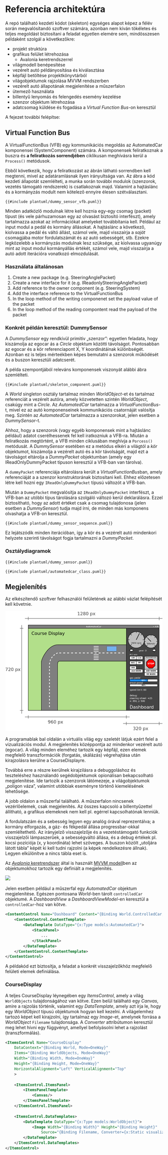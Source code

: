 # Referencia architektúra

A repó található kezdeti kódot (skeleton) egységes alapot képez a félév során megvalósítandó szoftver számára, azonban nem kíván tökéletes és teljes megoldást biztosítani a feladat egyetlen elemére sem, mindösszesen példaként szolgál a következőkre:

- projekt struktúra
- grafikus felület létrehozása
    - Avalonia keretrendszerrel
- világmodell benépesítése
- vezérelt autó példányosítása és kiválasztása
- képfájl betöltése projektkönyvtárból
- világobjektumok rajzolása MVVM rendszerben
- vezérelt autó állapotának megjelenítése a műszerfalon
- ütemező használata
- billentyű lenyomás és felengedés esemény kezelése
- szenzor objektum létrehozása
- adatcsomag küldése és fogadása a *Virtual Function Bus*-on keresztül

A fejezet további felépítse:

<!-- toc -->

## Virtual Function Bus

A VirtualFunctionBus (VFB) egy kommunikációs megoldás az AutomatedCar komponensei (SystemComponent) számára. A komponensek feliratkoznak a buszra és **a feliratkozás sorrendjében** ciklikusan meghívásra kerül a `Process()` metódusok.

Ebből következik, hogy a feliratkozást az ábrán látható sorrendben kell megtenni, mivel az adatáramlásnak ilyen irányultsága van. Az ábra a kód kezdeti állapotát szemlélteti, a munka során további modulok (szenzorok, vezetés támogató rendszerek) is csatlakoznak majd. Valamint a hajtáslánc és a kormányzás modult nem kötelező ennyire élesen szétválasztani.

<!-- ![vfb](images/vfb.png) -->

```plantuml
{{#include plantuml/dummy_sensor_vfb.puml}}
```

Minden adatközlő modulnak létre kell hoznia egy-egy csomag (packet) típust (és vele párhuzamosan egy az olvasást biztosító interfészt), amely tartalmazza azokat az információkat amelyeket továbbítania kell. Például az input modul a pedál és kormány állásokat. A hajtáslánc a következő, kiolvassa a pedál és váltó állást, számol vele, majd visszaírja a _saját_ csomagjába motor fordulatszámát és az autó sebességét, stb. Ezekre legközelebb a kormányzás modulnak lesz szüksége, az kiolvassa ugyanúgy mint az input modul kormányállás értékét, számol vele, majd visszaírja a autó adott iterációra vonatkozó elmozdulását.


### Használata általánosan

1. Create a new package (e.g. SteeringAnglePacket)
2. Create a new interface for it (e.g. IReadonlySteeringAnglePacket)
3. Add reference to the owner component (e.g. SteeringSystem)
4. Add the interface reference to the VirtualFunctionBus
5. In the loop method of the writing componenet set the payload value of the packet
6. In the loop method of the reading compontent read the payload of the packet


### Konkrét példán keresztül: DummySensor

A *DummySensor* egy rendkívül primitív „szenzor”: egyetlen feladata, hogy kiszámolja az egocar ás a *Circle* objektum közötti távolságot. Pontosabban az egocar és a kör referenciapont X, Y koordinátáinak különbségét. Azonban ez is teljes mérteékben képes bemutatni a szenzorok működését és a buszon keresztüli adatcserét.

A példa szempontjából releváns komponensek viszonyát alábbi ábra szemlélteti.

```plantuml
{{#include plantuml/skeleton_component.puml}}
```

A *World* singleton osztály tartalmaz minden *WorldObject*-et és tartalmaz referenciát a vezérelt autóra, amely közvetetten szintén *WorldObject*, csakúgy mint a *Circle*. Az *AutomatedCar* tartalmazza a *VirtualFunctionBus*-t, mivel ez az autó komponenseinek kommunikációs csatornáját valósítja meg. Szintén az *AutomatedCar* tartalmazza a szenzorokat, jelen esetben a *DummySensor*-t.

Ahhoz, hogy a szenzorok (vagy egyéb komponensek mint a hajtáslánc például) adatot cserélhessenek fel kell iratkozniuk a VFB-ra. Miután a feliratkozás megtörtént, a VFB minden ciklusában meghívja a `Porcess()` metódusát. A *DummySensor* esetében ez a metódus elkéri a világtól a *kör* objektumot, kiszámolja a vezérelt autó és a kör távolságát, majd ezt a távolságot eltárolja a *DummyPacket* objektumban (amely egy IReadOnlyDummyPacket típuson keresztül a VFB-ban van tárolva).

<!-- A szenzor része az *AutomatedCar*-nak, közvetlenül hozzáférhet a világhoz (*World*) mivel az singleton. Lekéri a világobjektumok közül a kört (*Circle*), majd kiszámolja a koordináták különbségét a `process()` metódusban és az eredményt eltárolja az `dummyPacket` változóban. -->

A `dummyPacket` referenciája eltárolásra került a *VirtualFunctionBus*ban, amely referenciáját a a szenzor konstruktorának biztosítani kell. Ehhez előzetesen létre kell hozni egy `IReadOnlyDummyPacket` típusú változót a VFB-ban.

Miután a `DummyPacket` megvalósítja az `IReadOnlyDummyPacket` interfészt, a VFB-ban az utóbbi típus tárolására szolgáló változó kerül deklarálásra. Ezzel biztosítható, hogy az adott értéket csak a csomag tulajdonosa (jelen esetben a *DummySensor*) tudja majd írni, de minden más komponens olvashatja a VFB-on keresztül.

```plantuml
{{#include plantuml/dummy_sensor_sequence.puml}}
```

Ez lejátszódik minden iterációban, így a kör és a vezérelt autó mindenkori helyzete szerinti távolságot fogja tartalmazni a *DummyPacket*.


<!-- Az alábbi ábra a *DummySensor* szenpontjából fontos osztályok kapcsolatát mutatja. -->

### Osztálydiagramok

```plantuml
{{#include plantuml/dummy_sensor.puml}}
```

```plantuml
{{#include plantuml/automatedcar_class.puml}}
```


## Megjelenítés

Az elkészítendő szoftver felhasználói felületének az alábbi vázlat felépítését kell követnie.

![gui plan](images/gui_plan.png)

A programablak bal oldalán a virtuális világ egy szeletét látjuk ezért felel a vizualizációs modul. A megjelenítés középpontja az mindenkor vezérelt autó (egocar). A világ minden eleméhez tartozik egy képfájl, ezen elemek megfelelő transzformációk (forgatás, skálázás) végrehajtása után kirajzolásra kerülne a CourseDisplayre.

Továbbá erre a részre kerülnek kirajzilásra a debuggoláshoz és teszteléshez használandó segédobjektumok opionálisan bekapcsolható megjelenítése. Ide tartozik a szenzorok látómezeje, a világobjektumok „poligon váza”, valamint utóbbiak eseményre történő kiemelésének lehetősége.


A jobb oldalon a műszerfal található. A műszerfalon nincsenek vezérlőelemek, csak megjelenítés. Az összes kapcsoló a billentyűzettel állítható, a grafikus elemeknek nem kell pl. egérrel kapcsolhatónak lenniük.

A fordulatszám és a sebesség legyen egy analóg órával reprezentálva; a kormány elforgazás, a gáz- és fékpedál állása progressbar-okkal szemléltethető. Az irányjelző visszajelzője és a vezetéstámogató funkciók visszajelzői lámpaszerűek, a sebességváltó állása, és a debug értékek pl. kocsi pozíciója (x, y koordináta) lehet szöveges.
A buszon közölt „utoljára látott tábla” képét ki kell tudni rajzolni (a képek rendelkezésre állnak). Legyen elkülönítve a nincs tábla eset is.

Az [*Avalonia* keretrendszer](http://avaloniaui.net/) által is használt [MVVM modell](http://avaloniaui.net/docs/quickstart/mvvm)ben az objektumokhoz tartozik egy definiált a megjelenítés.

![](http://avaloniaui.net/docs/quickstart/images/mvvm.png)

Jelen esetben például a műszerfal egy *AutomatedCar* objektum megjelenítése. Egészen pontosana *World*-ben tárolt `controlledCar` objektumé. A *DashboardView* a *DashboardViewModel*-en keresztül a `controlledCar`-hoz van kötve.

```xml
<ContentControl Name="Dashboard" Content="{Binding World.ControlledCar, Mode=OneWay}" >
    <ContentControl.ContentTemplate>
        <DataTemplate DataType="{x:Type models:AutomatedCar}">
            <StackPanel>
                ...
            </StackPanel>
        </DataTemplate>
    </ContentControl.ContentTemplate>
</ContentControl>
```

A példakód ezt biztosítja, a feladat a konkrét visszajelzőkhöz megfelelő felületi elemek definiálása.

### CourseDisplay

A teljes CourseDisplay léynegében egy *ItemsControl*, amely a világ `WorldObjects` tulajdonságához van kötve. Ezen belül található egy *Canvas*, amire a rajzolás történik, valamint egy *DataTemplate*, amely azt írja le, hogy egy *WorldObject* típusú objektumok hogyan kell kezelni. A világelemhez tartozó képet kell kirajzolni, így tartalmaz egy *Image*-et, amelynek forrása a *WorldObject* `Filename` tulajdonsága. A *Converter* attribútumon keresztül meg lehet hívni egy függvényt, amellyel befolyásolni lehet a rajzolást (transzformálás).

```xml
<ItemsControl Name="CourseDisplay"
    DataContext="{Binding World, Mode=OneWay}"
    Items="{Binding WorldObjects, Mode=OneWay}"
    Width="{Binding Width, Mode=OneWay}"
    Height="{Binding Height, Mode=OneWay}"
    HorizontalAlignment="Left" VerticalAlignment="Top"
    >
    
    <ItemsControl.ItemsPanel>
        <ItemsPanelTemplate>
            <Canvas/>
        </ItemsPanelTemplate>
    </ItemsControl.ItemsPanel>

    <ItemsControl.DataTemplates>
        <DataTemplate DataType="{x:Type models:WorldObject}">
            <Image Width="{Binding Width}" Height="{Binding Height}"
                Source="{Binding Filename, Converter={x:Static visualization:WorldObjectTransformer.Instance}}"/>
        </DataTemplate>
    </ItemsControl.DataTemplates>
</ItemsControl>
```